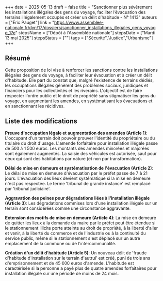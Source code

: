 +++
date = 2025-05-13
draft = false
title = "Sanctionner plus sévèrement les installations illégales des gens du voyage, faciliter l’évacuation des terrains illégalement occupés et créer un délit d’habitude - N° 1413"
auteurs = ["Éric Pauget"]
link = "https://www.assemblee-nationale.fr/dyn/17/dossiers/sanctionner_installations_illegales_gens_voyage_17e"
stepsName = ["Dépôt à l'Assemblée nationale"]
stepsDate = ["Mardi 13 mai 2025"]
stepsStatus = [""]
tags = ["Sécurité","Justice","Urbanisme"]
+++

## Résumé

Cette proposition de loi vise à renforcer les sanctions contre les installations illégales des gens du voyage, à faciliter leur évacuation et à créer un délit d'habitude. Elle part du constat que, malgré l'existence de terrains dédiés, les occupations illégales génèrent des problèmes sociaux, juridiques et financiers pour les collectivités et les riverains. L'objectif est de faire respecter l'ordre public et le droit de propriété sans stigmatiser les gens du voyage, en augmentant les amendes, en systématisant les évacuations et en sanctionnant les récidives.

## Liste des modifications

**Preuve d'occupation légale et augmentation des amendes (Article 1)**: L'occupant d'un terrain doit pouvoir prouver l'identité du propriétaire ou du titulaire du droit d'usage. L'amende forfaitaire pour installation illégale passe de 500 à 1 500 euros. Les montants des amendes minorées et majorées sont également augmentés. La saisie des véhicules est autorisée, sauf pour ceux qui sont des habitations par nature (et non par transformation).

**Délai de mise en demeure et systématisation de l'évacuation (Article 2)**: Le délai de mise en demeure d'évacuation par le préfet passe de 7 à 21 jours. L'évacuation des lieux devient systématique si la mise en demeure n'est pas respectée. Le terme 'tribunal de grande instance' est remplacé par 'tribunal judiciaire'.

**Aggravation des peines pour dégradations liées à l'installation illégale (Article 3)**: Les dégradations commises lors d'une installation illégale sur un terrain sont considérées comme une circonstance aggravante.

**Extension des motifs de mise en demeure (Article 4)**: La mise en demeure de quitter les lieux à la demande du maire par le préfet peut être étendue si le stationnement illicite porte atteinte au droit de propriété, à la liberté d'aller et venir, à la liberté du commerce et de l'industrie ou à la continuité du service public, même si le stationnement s'est déplacé sur un autre emplacement de la commune ou de l'intercommunalité.

**Création d'un délit d'habitude (Article 5)**: Un nouveau délit de 'fraude d'habitude d'installation sur le terrain d'autrui' est créé, puni de trois ans d'emprisonnement et de 45 000 euros d'amende. L'habitude est caractérisée si la personne a payé plus de quatre amendes forfaitaires pour installation illégale sur une période de moins de 24 mois.
